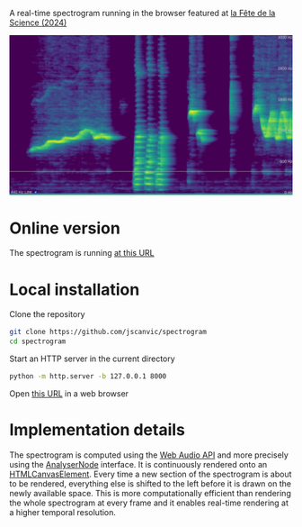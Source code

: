 A real-time spectrogram running in the browser featured at [la Fête de la Science (2024)](https://www.ens-lyon.fr/evenement/savoirs/physique-decouvrir-comment-la-transformee-de-fourier-revele-les-secrets-caches)

![Graphical User Interface of the Spectrogram](assets/gui.png)

# Online version

The spectrogram is running [at this URL](https://jeremyscanvic.com/spectrogram/)

# Local installation

Clone the repository

```bash
git clone https://github.com/jscanvic/spectrogram
cd spectrogram
```

Start an HTTP server in the current directory

```bash
python -m http.server -b 127.0.0.1 8000
```

Open [this URL](http://127.0.0.1:8000/) in a web browser

# Implementation details

The spectrogram is computed using the [Web Audio API](https://www.w3.org/TR/webaudio/) and more precisely using the [AnalyserNode](https://www.w3.org/TR/webaudio/#AnalyserNode) interface. It is continuously rendered onto an [HTMLCanvasElement](https://html.spec.whatwg.org/multipage/canvas.html#the-canvas-element). Every time a new section of the spectrogram is about to be rendered, everything else is shifted to the left before it is drawn on the newly available space. This is more computationally efficient than rendering the whole spectrogram at every frame and it enables real-time rendering at a higher temporal resolution.
